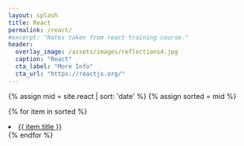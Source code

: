 ```yaml
---
layout: splash
title: React
permalink: /react/
#excerpt: "Notes taken from react training course."
header:
  overlay_image: /assets/images/reflections4.jpg
  caption: "React"
  cta_label: "More Info"
  cta_url: "https://reactjs.org/"
---
```


{% assign mid = site.react | sort: 'date' %}
{% assign sorted = mid %}

{% for item in sorted %}
  <li><a href="{{ site.baseurl }}{{ item.url }}">{{ item.title }}</a></li>
{% endfor %}
